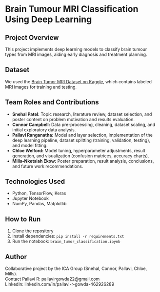 # Brain Tumour MRI Classification Using Deep Learning

## Project Overview
This project implements deep learning models to classify brain tumour types from MRI images, aiding early diagnosis and treatment planning.

## Dataset
We used the [Brain Tumor MRI Dataset on Kaggle](https://www.kaggle.com/datasets/masoudnickparvar/brain-tumor-mri-dataset?select=Training), which contains labeled MRI images for training and testing.

## Team Roles and Contributions

- **Snehal Patel:** Topic research, literature review, dataset selection, and poster content on problem motivation and results evaluation.
- **Connor Campbell:** Data pre-processing, cleaning, dataset scaling, and initial exploratory data analysis.
- **Pallavi Ranganatha:** Model and layer selection, implementation of the deep learning pipeline, dataset splitting (training, validation, testing), and model fitting.
- **Chloe Welford:** Model tuning, hyperparameter adjustments, result generation, and visualization (confusion matrices, accuracy charts).
- **Mills-Nketsiah Ekow:** Poster preparation, result analysis, conclusions, and future work recommendations.

## Technologies Used
- Python, TensorFlow, Keras
- Jupyter Notebook
- NumPy, Pandas, Matplotlib

## How to Run
1. Clone the repository  
2. Install dependencies: `pip install -r requirements.txt`  
3. Run the notebook: `brain_tumor_classification.ipynb`

## Author
Collaborative project by the ICA Group (Snehal, Connor, Pallavi, Chloe, Mills).  
Contact Pallavi R: pallavirgowda22@gmail.com  
LinkedIn: linkedin.com/in/pallavi-r-gowda-462926289
